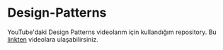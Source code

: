 # Design-Patterns

YouTube'daki Design Patterns videolarım için kullandığım repository. Bu [linkten](https://www.youtube.com/playlist?list=PL2GwQHhkQBmAZzsCMxJa-xe0e9PrvsaMw) videolara ulaşabilirsiniz.
